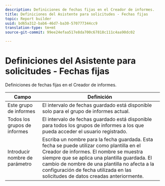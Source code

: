 ```yaml
---
description: Definiciones de fechas fijas en el Creador de informes.
title: Definiciones del Asistente para solicitudes - Fechas fijas
topic: Report builder
uuid: bd65a312-bab6-46d7-ba30-570777344cc9
translation-type: tm+mt
source-git-commit: 99ee24efaa517e8da700c67818c111c4aa90dc02

---
```



# Definiciones del Asistente para solicitudes - Fechas fijas

Definiciones de fechas fijas en el Creador de informes.

| Campo | Definición |
|--- |--- |
| Este grupo de informes | El intervalo de fechas guardado está disponible solo para el grupo de informes actual. |
| Todos los grupos de informes | El intervalo de fechas guardado está disponible para todos los grupos de informes a los que pueda acceder el usuario registrado. |
| Introducir nombre de parámetro | Escriba un nombre para la fecha guardada. Esta fecha se puede utilizar como plantilla en el Creador de informes. El nombre se muestra siempre que se aplica una plantilla guardada. El cambio de nombre de una plantilla no afecta a la configuración de fecha utilizada en las solicitudes de datos creadas anteriormente. |
